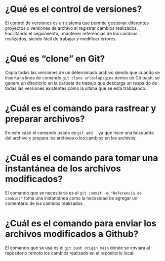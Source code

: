 # ¿Qué es el control de versiones?
El control de versiones es un sistema que permite gestionar diferentes proyectos o versiones de archivo al registrar cambios realizados. Facilitando el seguimiento, 
mantener referencias de los cambios realizados, siendo fácil de trabajar y modificar errores.
# ¿Qué es “clone” en Git?
Copia todas las versiones de un determinado archivo siendo que cuando se inserta la linea de comando `git clone urldelapagina` dentro de Git bash, se genera un directorio en la carpeta de trabajo
que descarga un respaldo de todas las versiones existentes como la ultima que se esta trabajando.
# ¿Cuál es el comando para rastrear y preparar archivos?
En este caso el comando usado es `git add .` ya que hace una búsqueda del archivo y prepara los archivos o los cambios en los archivos.
# ¿Cuál es el comando para tomar una instantánea de los archivos modificados?
El comando que se necesitaría es el `git commit -m "Referencia de cambios"` toma una instantánea como la necesidad de agregar un comentario de los cambios realizados.
# ¿Cuál es el comando para enviar los archivos modificados a Github?
El comando que se usa es el `git push origin main` donde se enviara al repositorio remoto los cambios realizado en el repositorio local.
